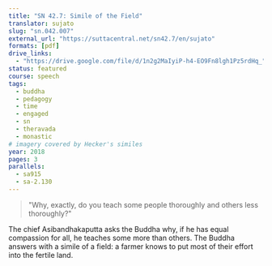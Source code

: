 ```yaml
---
title: "SN 42.7: Simile of the Field"
translator: sujato
slug: "sn.042.007"
external_url: "https://suttacentral.net/sn42.7/en/sujato"
formats: [pdf]
drive_links:
  - "https://drive.google.com/file/d/1n2g2MaIyiP-h4-EO9Fn8lgh1Pz5rdHq_"
status: featured
course: speech
tags:
  - buddha
  - pedagogy
  - time
  - engaged
  - sn
  - theravada
  - monastic
# imagery covered by Hecker's similes
year: 2018
pages: 3
parallels:
  - sa915
  - sa-2.130
---
```


> "Why, exactly, do you teach some people thoroughly and others less thoroughly?"

The chief Asibandhakaputta asks the Buddha why, if he has equal compassion for all, he teaches some more than others. The Buddha answers with a simile of a field: a farmer knows to put most of their effort into the fertile land.

